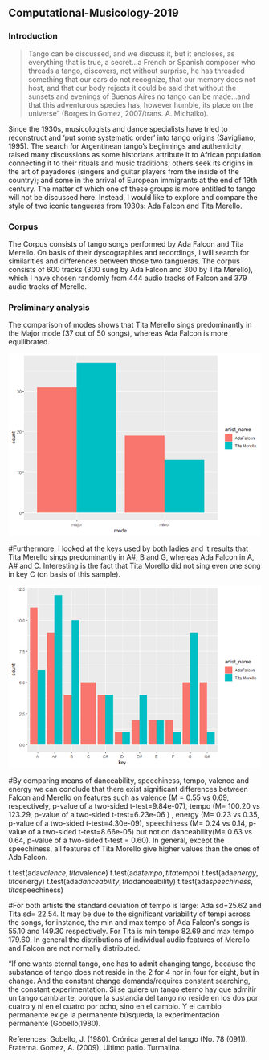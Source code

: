 ## Computational-Musicology-2019

### Introduction

>Tango can be discussed, and we discuss it, but it encloses, as everything that is true, a secret…a French or Spanish composer who threads a tango, discovers, not without surprise, he has threaded something that our ears do not recognize, that our memory does not host, and that our body rejects it could be said that without the sunsets and evenings of Buenos Aires no tango can be made…and that this adventurous species has, however humble, its place on the universe” (Borges in Gomez, 2007/trans. A. Michalko).

Since the 1930s, musicologists and dance specialists have tried to reconstruct and ‘put some systematic order’ into tango origins (Savigliano, 1995). The search for Argentinean tango’s beginnings and authenticity raised many discussions as some historians attribute it to African population connecting it to their rituals and music traditions; others seek its origins in the art of payadores (singers and guitar players from the inside of the country); and some in the arrival of European immigrants at the end of 19th century. The matter of which one of these groups is more entitled to tango will not be discussed here. Instead, I would like to explore and compare the style of two iconic tangueras from 1930s: Ada Falcon and Tita Merello.

### Corpus 
The Corpus consists of tango songs performed by Ada Falcon and Tita Merello. On basis of their dyscographies and recordings, I will search for similarities and differences between those two tangueras. The corpus consists of 600 tracks (300 sung by Ada Falcon and 300 by Tita Merello), which I have chosen randomly from 444 audio tracks of Falcon and 379 audio tracks of Merello. 

### Preliminary analysis 


The comparison of modes shows that Tita Merello sings predominantly in the Major mode (37 out of 50 songs), whereas Ada Falcon is more equilibrated.


![modetitayada](modetitayada.png)

#Furthermore, I looked at the keys used by both ladies and it results that Tita Merello sings predominantly in A#, B and G, whereas Ada Falcon in A, A# and C. Interesting is the fact that Tita Morello did not sing even one song in key C (on basis of this sample). 

![keytitayada](keytitayada.png)

#By comparing means of danceability, speechiness, tempo, valence and energy we can conclude that there exist significant differences between Falcon and Merello on features such as valence (M = 0.55 vs 0.69, respectively, p-value of a two-sided t-test=9.84e-07), tempo (M= 100.20 vs 123.29, p-value of a two-sided t-test=6.23e-06 ) , energy (M= 0.23 vs 0.35, p-value of a two-sided t-test=4.30e-09), speechiness (M= 0.24 vs 0.14, p-value of a two-sided t-test=8.66e-05) but not on danceability(M= 0.63 vs 0.64, p-value of a two-sided t-test = 0.60). In general, except the speechiness, all features of Tita Morello give higher values than the ones of Ada Falcon. 

t.test(ada$valence,tita$valence)
t.test(ada$tempo,tita$tempo)
t.test(ada$energy,tita$energy)
t.test(ada$danceability,tita$danceability)
t.test(ada$speechiness,tita$speechiness)


#For both artists the standard deviation of tempo is large: Ada sd=25.62 and Tita sd= 22.54. It may be due to the significant variability of tempi across the songs, for instance, the min and max tempo of Ada Falcon's songs is 55.10 and 149.30 respectively. For Tita is min tempo 82.69 and max tempo 179.60. In general the distributions of individual audio features of Merello and Falcon are not normally distributed.    



“If one wants eternal tango, one has to admit changing tango, because the substance of tango does not reside in the 2 for 4 nor in four for eight, but in change. And the constant change demands/requires constant searching, the constant experimentation.
Si se quiere un tango eterno hay que admitir un tango cambiante, porque la sustancia del tango no reside en los dos por cuatro y ni en el cuatro por ocho, sino en el cambio. Y el cambio permanente exige la permanente búsqueda, la experimentación permanente (Gobello,1980).

References: 
Gobello, J. (1980). Crónica general del tango (No. 78 (091)). Fraterna.
Gomez, A. (2009). Ultimo patio. Turmalina.
